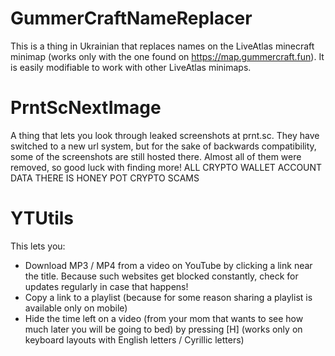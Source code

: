 #  GummerCraftNameReplacer
This is a thing in Ukrainian that replaces names on the LiveAtlas minecraft minimap (works only with the one found on https://map.gummercraft.fun). It is easily modifiable to work with other LiveAtlas minimaps.
# PrntScNextImage
A thing that lets you look through leaked screenshots at prnt.sc. They have switched to a new url system, but for the sake of backwards compatibility, some of the screenshots are still hosted there. Almost all of them were removed, so good luck with finding more! ALL CRYPTO WALLET ACCOUNT DATA THERE IS HONEY POT CRYPTO SCAMS
# YTUtils
This lets you:
* Download MP3 / MP4 from a video on YouTube by clicking a link near the title. Because such websites get blocked constantly, check for updates regularly in case that happens!
* Copy a link to a playlist (because for some reason sharing a playlist is available only on mobile)
* Hide the time left on a video (from your mom that wants to see how much later you will be going to bed) by pressing [H] (works only on keyboard layouts with English letters / Cyrillic letters)

